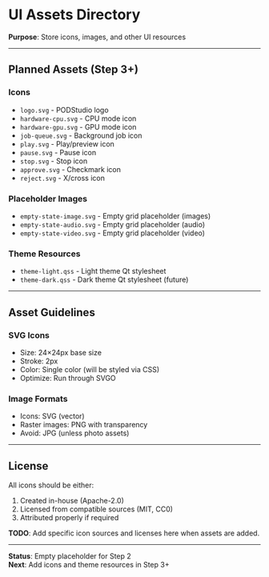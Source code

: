 # UI Assets Directory

**Purpose**: Store icons, images, and other UI resources

---

## Planned Assets (Step 3+)

### Icons
- `logo.svg` - PODStudio logo
- `hardware-cpu.svg` - CPU mode icon
- `hardware-gpu.svg` - GPU mode icon
- `job-queue.svg` - Background job icon
- `play.svg` - Play/preview icon
- `pause.svg` - Pause icon
- `stop.svg` - Stop icon
- `approve.svg` - Checkmark icon
- `reject.svg` - X/cross icon

### Placeholder Images
- `empty-state-image.svg` - Empty grid placeholder (images)
- `empty-state-audio.svg` - Empty grid placeholder (audio)
- `empty-state-video.svg` - Empty grid placeholder (video)

### Theme Resources
- `theme-light.qss` - Light theme Qt stylesheet
- `theme-dark.qss` - Dark theme Qt stylesheet (future)

---

## Asset Guidelines

### SVG Icons
- Size: 24×24px base size
- Stroke: 2px
- Color: Single color (will be styled via CSS)
- Optimize: Run through SVGO

### Image Formats
- Icons: SVG (vector)
- Raster images: PNG with transparency
- Avoid: JPG (unless photo assets)

---

## License

All icons should be either:
1. Created in-house (Apache-2.0)
2. Licensed from compatible sources (MIT, CC0)
3. Attributed properly if required

**TODO**: Add specific icon sources and licenses here when assets are added.

---

**Status**: Empty placeholder for Step 2  
**Next**: Add icons and theme resources in Step 3+
